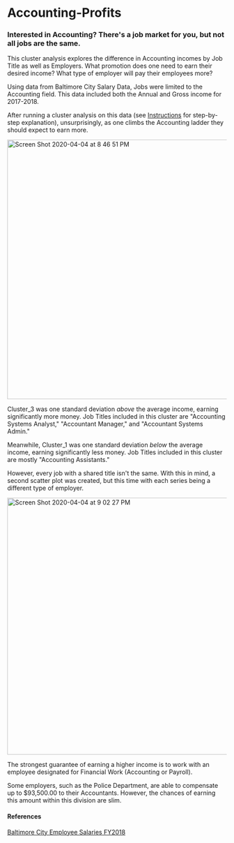 # Accounting-Profits
### Interested in Accounting? There's a job market for you, but not all jobs are the same.

This cluster analysis explores the difference in Accounting incomes by Job Title as well as Employers. 
What promotion does one need to earn their desired income? What type of employer will pay their employees more?

Using data from Baltimore City Salary Data, Jobs were limited to the Accounting field. This data included both the Annual and Gross income for 2017-2018. 

After running a cluster analysis on this data (see [Instructions](https://github.com/rreed24/Accounting-Profits/blob/master/MP3_Cluster_Instructions.pdf) for step-by-step explanation), unsurprisingly, as one climbs the Accounting ladder they should expect to earn more.

<img width="595" alt="Screen Shot 2020-04-04 at 8 46 51 PM" src="https://user-images.githubusercontent.com/61040654/78464960-8a51db80-76b5-11ea-80a2-4adb81e4aeae.png">

Cluster_3 was one standard deviation *above* the average income, earning significantly more money. Job Titles included in this cluster are "Accounting Systems Analyst," "Accountant Manager," and "Accountant Systems Admin."

Meanwhile, Cluster_1 was one standard deviation *below* the average income, earning significantly less money. Job Titles included in this cluster are mostly "Accounting Assistants."

However, every job with a shared title isn't the same. With this in mind, a second scatter plot was created, but this time with each series being a different type of employer. 

<img width="589" alt="Screen Shot 2020-04-04 at 9 02 27 PM" src="https://user-images.githubusercontent.com/61040654/78465155-9d65ab00-76b7-11ea-864b-c7ff81583baf.png">

The strongest guarantee of earning a higher income is to work with an employee designated for Financial Work (Accounting or Payroll).

Some employers, such as the Police Department, are able to compensate up to $93,500.00 to their Accountants. However, the chances of earning this amount within this division are slim. 

#### References

[Baltimore City Employee Salaries FY2018](https://data.baltimorecity.gov/City-Government/Baltimore-City-Employee-Salaries-FY2018/biyh-j8tc)

